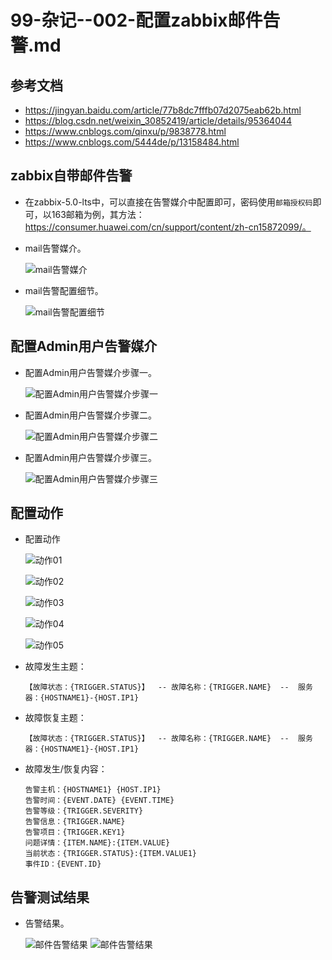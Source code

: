 # 99-杂记--002-配置zabbix邮件告警.md


## 参考文档
- https://jingyan.baidu.com/article/77b8dc7fffb07d2075eab62b.html
- https://blog.csdn.net/weixin_30852419/article/details/95364044
- https://www.cnblogs.com/qinxu/p/9838778.html
- https://www.cnblogs.com/5444de/p/13158484.html


## zabbix自带邮件告警
- 在zabbix-5.0-lts中，可以直接在告警媒介中配置即可，密码使用`邮箱授权码`即可，以163邮箱为例，其方法：https://consumer.huawei.com/cn/support/content/zh-cn15872099/。

- mail告警媒介。

  ![mail告警媒介](./images/zabbix-5.0-lts--邮件告警01.png)
  
- mail告警配置细节。

  ![mail告警配置细节](./images/zabbix-5.0-lts--邮件告警02.png)


## 配置Admin用户告警媒介
- 配置Admin用户告警媒介步骤一。

  ![配置Admin用户告警媒介步骤一](./images/zabbix-5.0-lts--配置Admin用户告警媒介01.png)
  
- 配置Admin用户告警媒介步骤二。

  ![配置Admin用户告警媒介步骤二](./images/zabbix-5.0-lts--配置Admin用户告警媒介02.png)
  
- 配置Admin用户告警媒介步骤三。

  ![配置Admin用户告警媒介步骤三](./images/zabbix-5.0-lts--配置Admin用户告警媒介03.png)


## 配置动作
- 配置动作

  ![动作01](./images/zabbix-5.0-lts--配置触发器动作01.png)
  
  ![动作02](./images/zabbix-5.0-lts--配置触发器动作02.png)
  
  ![动作03](./images/zabbix-5.0-lts--配置触发器动作03.png)
  
  ![动作04](./images/zabbix-5.0-lts--配置触发器动作04.png)
  
  ![动作05](./images/zabbix-5.0-lts--配置触发器动作05.png)

- 故障发生主题：
  ```
  【故障状态：{TRIGGER.STATUS}】  -- 故障名称：{TRIGGER.NAME}  --  服务器：{HOSTNAME1}-{HOST.IP1}
  ```
- 故障恢复主题：
  ```
  【故障状态：{TRIGGER.STATUS}】  -- 故障名称：{TRIGGER.NAME}  --  服务器：{HOSTNAME1}-{HOST.IP1}
  ```
- 故障发生/恢复内容：
  ```
  告警主机：{HOSTNAME1} {HOST.IP1}
  告警时间：{EVENT.DATE} {EVENT.TIME}
  告警等级：{TRIGGER.SEVERITY}
  告警信息：{TRIGGER.NAME}
  告警项目：{TRIGGER.KEY1}
  问题详情：{ITEM.NAME}:{ITEM.VALUE}
  当前状态：{TRIGGER.STATUS}:{ITEM.VALUE1}
  事件ID：{EVENT.ID}
  ```

## 告警测试结果
- 告警结果。

  ![邮件告警结果](images/zabbix-5.0-lts--邮件告警测试结果01.png)
  ![邮件告警结果](images/zabbix-5.0-lts--邮件告警测试结果02.png)